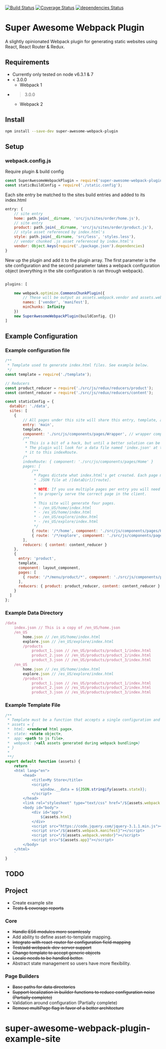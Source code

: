 [![Build Status](https://travis-ci.org/steven-haddix/super-awesome-webpack-plugin.svg?branch=master)](https://travis-ci.org/steven-haddix/super-awesome-webpack-plugin)
[![Coverage Status](https://coveralls.io/repos/github/steven-haddix/super-awesome-webpack-plugin/badge.svg?branch=master)](https://coveralls.io/github/steven-haddix/super-awesome-webpack-plugin?branch=master)
[![dependencies Status](https://david-dm.org/steven-haddix/super-awesome-webpack-plugin/status.svg)](https://david-dm.org/steven-haddix/super-awesome-webpack-plugin)

# Super Awesome Webpack Plugin
A slightly opinionated Webpack plugin for generating static websites using React, React Router & Redux.

## Requirements
- Currently only tested on node v6.3.1 & 7
- < 3.0.0
    - Webpack 1
- > 3.0.0
    - Webpack 2

## Install
```bash
npm install --save-dev super-awesome-webpack-plugin
```

## Setup


### webpack.config.js
Require plugin & build config
```javascript
const SuperAwesomeWebpackPlugin = require('super-awesome-webpack-plugin');
const staticBuildConfig = require('./static.config');
```
Each site entry be matched to the sites build entries and added to its index.html
```javascript
entry: {
    // site entry
    home: path.join(__dirname, 'src/js/sites/order/home.js'),
    // site entry
    product: path.join(__dirname, 'src/js/sites/order/product.js'),
    // style asset referenced by index.html's
    style: path.join(__dirname, 'src/less', 'styles.less'),
    // vendor chunked .js asset referenced by index.html's
    vendor: Object.keys(require('./package.json').dependencies)
}
```
New up the plugin and add it to the plugin array. The first parameter is the site configuration and the second parameter
takes a webpack configuration object (everything in the site configuration is ran through webpack).
```javascript

plugins: [

    new webpack.optimize.CommonsChunkPlugin({
        // These will be output as assets.webpack.vendor and assets.webpack.manifest in the template
        names: ['vendor', 'manifest'],
        minChunks: Infinity
    })
    new SuperAwesomeWebpackPlugin(buildConfig, {})
]
```
## Example Configuration

### Example configuration file
```javascript
/**
 * Template used to generate index.html files. See example below.
 */
const template = require('./template');

// Reducers
const product_reducer = require('./src/js/redux/reducers/product');
const content_reducer = require('./src/js/redux/reducers/content');

const staticConfig = {
  dataDir: './data',
  sites: [
    {
        // All pages under this site will share this entry, template, and reducers
        entry: 'main',
        template,
        component: './src/js/components/pages/Wrapper', // wrapper component that wraps each route component
        /**
         * This is a bit of a hack, but until a better solution can be found this will work.
         * The plugin will look for a data file named 'index.json' at the base of dataDir and relate
         * it to this indexRoute.
        /*
        indexRoute: { component: './src/js/components/pages/Home' }
        pages: [
            /**
             * Pages dictate what index.html's get created. Each page must have a matching
             * .JSON file at /[dataDir]/[route].
             *
             * NOTE: If you use multiple pages per entry you will need to use something like react-router
             * to properly serve the correct page in the client.
             *
             * This site will generate four pages.
             * - /en_US/home/index.html
             * - /es_US/home/index.html
             * - /en_US/explore/index.html
             * - /es_US/explore/index.html
             */
            { route: '/*/home', component: './src/js/components/pages/Home' },
            { route: '/*/explore', component: './src/js/components/pages/Explore' }
        ],
        reducers: { content: content_reducer }
    },
    {
      entry: 'product',
      template,
      component: layout_component,
      pages: [
        { route: '/*/menu/product/*', component: './src/js/components/pages/Product'},
      ],
      reducers: { product: product_reducer, content: content_reducer }
    }
  ]
};
```
### Example Data Directory
```javascript
/data
    index.json // This is a copy of /en_US/home.json
    /en_US
        home.json // /en_US/home/index.html
        explore.json // /en_US/explore/index.html
        /products
            product_1.json // /en_US/products/product_1/index.html
            product_2.json // /en_US/products/product_2/index.html
            product_3.json // /en_US/products/product_3/index.html
    /en_US
        home.json // /es_US/home/index.html
        explore.json // /es_US/explore/index.html
        /products
            product_1.json // /es_US/products/product_1/index.html
            product_2.json // /es_US/products/product_2/index.html
            product_3.json // /es_US/products/product_3/index.html
```
### Example Template File
```javascript
/**
 * Template must be a function that accepts a single configuration and returns a string.
 * assets = {
 *  html: <rendered html page>,
 *  state: <state object>,
 *  app: <path to js file>,
 *  webpack: {<all assets generated during webpack bundling>}
 * }
 *
 **/
export default function (assets) {
    return `
    <html lang="en">
        <head>
            <title>My Store</title>
            <script>
                window.__data = ${JSON.stringify(assets.state)};
            </script>
        </head>
        <link rel="stylesheet" type="text/css" href="/${assets.webpack.style.replace('js', 'css')}" />
        <body id="body">
            <div id="app">
                ${assets.html}
            </div>
            <script src="https://code.jquery.com/jquery-3.1.1.min.js"></script>
            <script src="/${assets.webpack.manifest}"></script>
            <script src="/${assets.webpack.vendor}"></script>
            <script src="${assets.app}"></script>
        </body>
    </html>
    `
}
```

## TODO
## Project
- Create example site
- ~~Tests & coverage reports~~

### Core
- ~~Handle ES6 modules more seamlessly~~
- Add ability to define asset-to-template mapping.
- ~~Integrate with react-router for configuration field mapping~~
- ~~Test/add webpack-dev-server support~~
- ~~Change template to accept generic objects~~
- ~~Locale needs to be handled better.~~
- Abstract state management so users have more flexibility.

### Page Builders
- ~~Base paths for data directories~~
- ~~Support localization in builder functions to reduce configuration noise (Partially complete)~~
- Validation around configuration (Partially complete)
- ~~Remove multiPage flag in favor of a better architecture~~
# super-awesome-webpack-plugin-example-site
